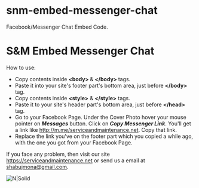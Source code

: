 # snm-embed-messenger-chat
Facebook/Messenger Chat Embed Code.

<h1>S&amp;M Embed Messenger Chat</h1>

How to use:

 - Copy contents inside <b> &lt;body&gt; </b> &amp; <b>&lt;/body&gt; </b> tags.
 - Paste it into your site's footer part's bottom area, just before <b>&lt;/body&gt;</b> tag.
 - Copy contents inside <b>&lt;style&gt;</b> &amp; <b>&lt;/style&gt;</b> tags.
 - Paste it to your site's header part's bottom area, just before <b>&lt;/head&gt;</b> tag.
 - Go to your Facebook Page. Under the Cover Photo hover your mouse pointer on <b><em>Messages</em></b> button. Click on <b><em>Copy Messenger Link</em></b>. You'll get a link like http://m.me/serviceandmaintenance.net. Copy that link.
 - Replace the link you've on the footer part which you copied a while ago, with the one you got from your Facebook Page.
  
  If you face any problem, then visit our site https://serviceandmaintenance.net or send us a email at shabujmona@gmail.com.
  

  
  ![N|Solid](https://snmhosting.com/wp-content/uploads/2016/10/snm-animated-ad.gif)
